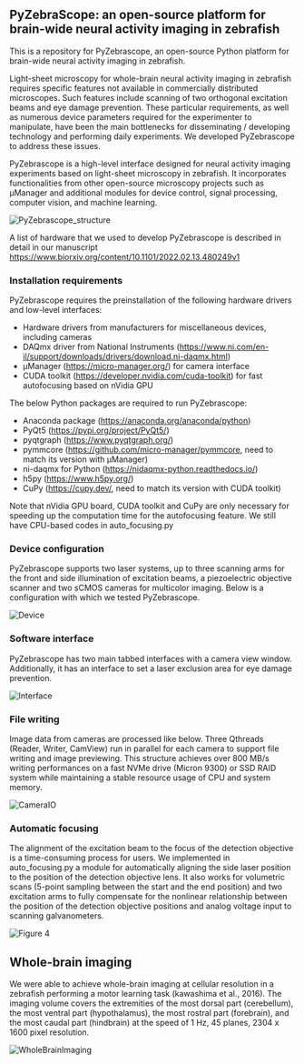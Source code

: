 ## PyZebraScope: an open-source platform for brain-wide neural activity imaging in zebrafish

This is a repository for PyZebrascope, an open-source Python platform for brain-wide neural activity imaging in zebrafish.

Light-sheet microscopy for whole-brain neural activity imaging in zebrafish requires specific features not available in commercially distributed microscopes. Such features include scanning of two orthogonal excitation beams and eye damage prevention. These particular requirements, as well as numerous device parameters required for the experimenter to manipulate, have been the main bottlenecks for disseminating / developing technology and performing daily experiments. We developed PyZebrascope to address these issues.

PyZebrascope is a high-level interface designed for neural activity imaging experiments based on light-sheet microscopy in zebrafish. It incorporates functionalities from other open-source microscopy projects such as μManager and additional modules for device control, signal processing, computer vision, and machine learning.

![PyZebrascope_structure](https://user-images.githubusercontent.com/61713599/153410661-dba6a690-caa8-4bfd-ae97-e86001c326c8.png)

A list of hardware that we used to develop PyZebrascope is described in detail in our manuscript
https://www.biorxiv.org/content/10.1101/2022.02.13.480249v1

### Installation requirements

PyZebrascope requires the preinstallation of the following hardware drivers and low-level interfaces:

- Hardware drivers from manufacturers for miscellaneous devices, including cameras
- DAQmx driver from National Instruments (https://www.ni.com/en-il/support/downloads/drivers/download.ni-daqmx.html)
- μManager (https://micro-manager.org/) for camera interface
- CUDA toolkit (https://developer.nvidia.com/cuda-toolkit) for fast autofocusing based on nVidia GPU

The below Python packages are required to run PyZebrascope:

- Anaconda package (https://anaconda.org/anaconda/python)
- PyQt5 (https://pypi.org/project/PyQt5/)
- pyqtgraph (https://www.pyqtgraph.org/)
- pymmcore (https://github.com/micro-manager/pymmcore, need to match its version with μManager)
- ni-daqmx for Python (https://nidaqmx-python.readthedocs.io/)
- h5py (https://www.h5py.org/)
- CuPy (https://cupy.dev/, need to match its version with CUDA toolkit)

Note that nVidia GPU board, CUDA toolkit and CuPy are only necessary for speeding up the computation time for the autofocusing feature. We still have CPU-based codes in auto_focusing.py

### Device configuration

PyZebrascope supports two laser systems, up to three scanning arms for the front and side illumination of excitation beams, a piezoelectric objective scanner and two sCMOS cameras for multicolor imaging. Below is a configuration with which we tested PyZebrascope.

![Device](https://user-images.githubusercontent.com/61713599/162279736-80e5c9c7-3fc6-4e4b-80b3-042a9b5fbaea.png)

### Software interface

PyZebrascope has two main tabbed interfaces with a camera view window. Additionally, it has an interface to set a laser exclusion area for eye damage prevention.

![Interface](https://user-images.githubusercontent.com/61713599/162567682-f6fa002d-30bd-4dc2-a28c-75b54cf46055.png)

### File writing

Image data from cameras are processed like below. Three Qthreads (Reader, Writer, CamView) run in parallel for each camera to support file writing and image previewing. This structure achieves over 800 MB/s writing performances on a fast NVMe drive (Micron 9300) or SSD RAID system while maintaining a stable resource usage of CPU and system memory.

![CameraIO](https://user-images.githubusercontent.com/61713599/162566708-50fa7c9d-6110-41fb-b40b-775a64c4e580.png)

### Automatic focusing

The alignment of the excitation beam to the focus of the detection objective is a time-consuming process for users. We implemented in auto_focusing.py a module for automatically aligning the side laser position to the position of the detection objective lens. It also works for volumetric scans (5-point sampling between the start and the end position) and two excitation arms to fully compensate for the nonlinear relationship between the position of the detection objective positions and analog voltage input to scanning galvanometers.

![Figure 4](https://user-images.githubusercontent.com/61713599/161431203-39603c15-fb89-4996-8914-cd1f06ac14d6.png)

## Whole-brain imaging

We were able to achieve whole-brain imaging at cellular resolution in a zebrafish performing a motor learning task (kawashima et al., 2016). The imaging volume covers the extremities of the most dorsal part (cerebellum), the most ventral part (hypothalamus), the most rostral part (forebrain), and the most caudal part (hindbrain) at the speed of 1 Hz, 45 planes, 2304 x 1600 pixel resolution.

![WholeBrainImaging](https://user-images.githubusercontent.com/61713599/162566738-d485a29b-5234-4a9e-a7d6-70658dd3e0cf.png)
